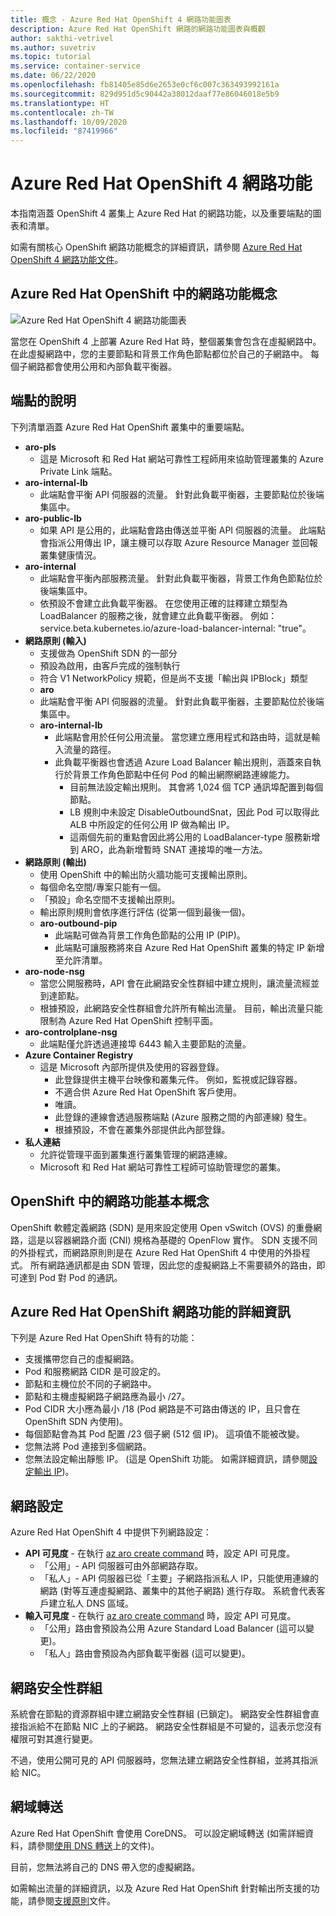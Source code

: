 ```yaml
---
title: 概念 - Azure Red Hat OpenShift 4 網路功能圖表
description: Azure Red Hat OpenShift 網路的網路功能圖表與概觀
author: sakthi-vetrivel
ms.author: suvetriv
ms.topic: tutorial
ms.service: container-service
ms.date: 06/22/2020
ms.openlocfilehash: fb81405e85d6e2653e0cf6c007c363493992161a
ms.sourcegitcommit: 829d951d5c90442a38012daaf77e86046018e5b9
ms.translationtype: HT
ms.contentlocale: zh-TW
ms.lasthandoff: 10/09/2020
ms.locfileid: "87419966"
---
```

# <a name="networking-in-azure-red-hat-on-openshift-4"></a>Azure Red Hat OpenShift 4 網路功能

本指南涵蓋 OpenShift 4 叢集上 Azure Red Hat 的網路功能，以及重要端點的圖表和清單。

如需有關核心 OpenShift 網路功能概念的詳細資訊，請參閱 [Azure Red Hat OpenShift 4 網路功能文件](https://docs.openshift.com/aro/4/networking/understanding-networking.html)。

## <a name="networking-concepts-in-azure-red-hat-openshift"></a>Azure Red Hat OpenShift 中的網路功能概念

![Azure Red Hat OpenShift 4 網路功能圖表](./media/concepts-networking/aro4-networking-diagram.png)

當您在 OpenShift 4 上部署 Azure Red Hat 時，整個叢集會包含在虛擬網路中。 在此虛擬網路中，您的主要節點和背景工作角色節點都位於自己的子網路中。 每個子網路都會使用公用和內部負載平衡器。

## <a name="explanation-of-endpoints"></a>端點的說明

下列清單涵蓋 Azure Red Hat OpenShift 叢集中的重要端點。

* **aro-pls**
    * 這是 Microsoft 和 Red Hat 網站可靠性工程師用來協助管理叢集的 Azure Private Link 端點。
* **aro-internal-lb**
    * 此端點會平衡 API 伺服器的流量。 針對此負載平衡器，主要節點位於後端集區中。
* **aro-public-lb**
    * 如果 API 是公用的，此端點會路由傳送並平衡 API 伺服器的流量。 此端點會指派公用傳出 IP，讓主機可以存取 Azure Resource Manager 並回報叢集健康情況。
* **aro-internal**
    * 此端點會平衡內部服務流量。 針對此負載平衡器，背景工作角色節點位於後端集區中。
    * 依預設不會建立此負載平衡器。 在您使用正確的註釋建立類型為 LoadBalancer 的服務之後，就會建立此負載平衡器。 例如：service.beta.kubernetes.io/azure-load-balancer-internal: "true"。
* **網路原則 (輸入)**
    * 支援做為 OpenShift SDN 的一部分
    * 預設為啟用，由客戶完成的強制執行
    * 符合 V1 NetworkPolicy 規範，但是尚不支援「輸出與 IPBlock」類型
    * **aro**
    * 此端點會平衡 API 伺服器的流量。 針對此負載平衡器，主要節點位於後端集區中。
  * **aro-internal-lb**
    * 此端點會用於任何公用流量。 當您建立應用程式和路由時，這就是輸入流量的路徑。
    * 此負載平衡器也會透過 Azure Load Balancer 輸出規則，涵蓋來自執行於背景工作角色節點中任何 Pod 的輸出網際網路連線能力。
        * 目前無法設定輸出規則。 其會將 1,024 個 TCP 通訊埠配置到每個節點。
        * LB 規則中未設定 DisableOutboundSnat，因此 Pod 可以取得此 ALB 中所設定的任何公用 IP 做為輸出 IP。
        * 這兩個先前的重點會因此將公用的 LoadBalancer-type 服務新增到 ARO，此為新增暫時 SNAT 連接埠的唯一方法。
* **網路原則 (輸出)**
    * 使用 OpenShift 中的輸出防火牆功能可支援輸出原則。
    * 每個命名空間/專案只能有一個。
    * 「預設」命名空間不支援輸出原則。
    * 輸出原則規則會依序進行評估 (從第一個到最後一個)。
    * **aro-outbound-pip**
        * 此端點可做為背景工作角色節點的公用 IP (PIP)。
        * 此端點可讓服務將來自 Azure Red Hat OpenShift 叢集的特定 IP 新增至允許清單。
* **aro-node-nsg**
    * 當您公開服務時，API 會在此網路安全性群組中建立規則，讓流量流經並到達節點。
    * 根據預設，此網路安全性群組會允許所有輸出流量。 目前，輸出流量只能限制為 Azure Red Hat OpenShift 控制平面。
* **aro-controlplane-nsg**
    * 此端點僅允許透過連接埠 6443 輸入主要節點的流量。
* **Azure Container Registry**
    * 這是 Microsoft 內部所提供及使用的容器登錄。
        * 此登錄提供主機平台映像和叢集元件。 例如，監視或記錄容器。
        * 不適合供 Azure Red Hat OpenShift 客戶使用。  
        * 唯讀。
        * 此登錄的連線會透過服務端點 (Azure 服務之間的內部連線) 發生。
        * 根據預設，不會在叢集外部提供此內部登錄。
* **私人連結**
    * 允許從管理平面到叢集進行叢集管理的網路連線。
    * Microsoft 和 Red Hat 網站可靠性工程師可協助管理您的叢集。

## <a name="networking-basics-in-openshift"></a>OpenShift 中的網路功能基本概念

OpenShift 軟體定義網路 (SDN) 是用來設定使用 Open vSwitch (OVS) 的重疊網路，這是以容器網路介面 (CNI) 規格為基礎的 OpenFlow 實作。 SDN 支援不同的外掛程式，而網路原則則是在 Azure Red Hat OpenShift 4 中使用的外掛程式。 所有網路通訊都是由 SDN 管理，因此您的虛擬網路上不需要額外的路由，即可達到 Pod 對 Pod 的通訊。

## <a name="azure-red-hat-openshift-networking-specifics"></a>Azure Red Hat OpenShift 網路功能的詳細資訊

下列是 Azure Red Hat OpenShift 特有的功能：
* 支援攜帶您自己的虛擬網路。
* Pod 和服務網路 CIDR 是可設定的。
* 節點和主機位於不同的子網路中。
* 節點和主機虛擬網路子網路應為最小 /27。
* Pod CIDR 大小應為最小 /18 (Pod 網路是不可路由傳送的 IP，且只會在 OpenShift SDN 內使用)。
* 每個節點會為其 Pod 配置 /23 個子網 (512 個 IP)。 這項值不能被改變。
* 您無法將 Pod 連接到多個網路。
* 您無法設定輸出靜態 IP。 (這是 OpenShift 功能。 如需詳細資訊，請參閱[設定輸出 IP](https://docs.openshift.com/aro/4/networking/openshift_sdn/assigning-egress-ips.html))。

## <a name="network-settings"></a>網路設定

Azure Red Hat OpenShift 4 中提供下列網路設定：

* **API 可見度** - 在執行 [az aro create command](tutorial-create-cluster.md#create-the-cluster) 時，設定 API 可見度。
    * 「公用」- API 伺服器可由外部網路存取。
    * 「私人」- API 伺服器已從「主要」子網路指派私人 IP，只能使用連線的網路 (對等互連虛擬網路、叢集中的其他子網路) 進行存取。 系統會代表客戶建立私人 DNS 區域。
* **輸入可見度** - 在執行 [az aro create command](tutorial-create-cluster.md#create-the-cluster) 時，設定 API 可見度。
    * 「公用」路由會預設為公用 Azure Standard Load Balancer (這可以變更)。
    * 「私人」路由會預設為內部負載平衡器 (這可以變更)。

## <a name="network-security-groups"></a>網路安全性群組
系統會在節點的資源群組中建立網路安全性群組 (已鎖定)。 網路安全性群組會直接指派給不在節點 NIC 上的子網路。 網路安全性群組是不可變的，這表示您沒有權限可對其進行變更。 

不過，使用公開可見的 API 伺服器時，您無法建立網路安全性群組，並將其指派給 NIC。

## <a name="domain-forwarding"></a>網域轉送
Azure Red Hat OpenShift 會使用 CoreDNS。 可以設定網域轉送 (如需詳細資料，請參閱[使用 DNS 轉送](https://docs.openshift.com/aro/4/networking/dns-operator.html#nw-dns-forward_dns-operator)上的文件)。

目前，您無法將自己的 DNS 帶入您的虛擬網路。


如需輸出流量的詳細資訊，以及 Azure Red Hat OpenShift 針對輸出所支援的功能，請參閱[支援原則](support-policies-v4.md)文件。
